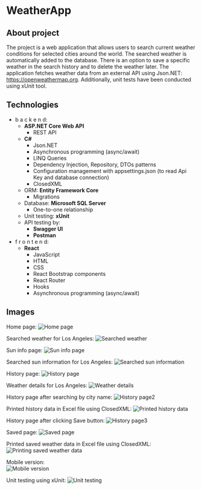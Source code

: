 # WeatherApp
## About project
The project is a web application that allows users to search current weather conditions for selected cities around the world. The searched weather is automatically added to the database. There is an option to save a specific weather in the search history and to delete the weather later. The application fetches weather data from an external API using Json.NET: https://openweathermap.org. Additionally, unit tests have been conducted using xUnit tool.

## Technologies
- b a c k e n d:
  - **ASP.NET Core Web API**
    - REST API
  - **C#**
    - Json.NET
    - Asynchronous programming (async/await)
    - LINQ Queries
    - Dependency Injection, Repository, DTOs patterns
    - Configuration management with appsettings.json (to read Api Key and database connection)
    - ClosedXML
  - ORM: **Entity Framework Core**
    - Migrations
  - Database: **Microsoft SQL Server**
    - One-to-one relationship
  - Unit testing: **xUnit**
  - API testing by:
    - **Swagger UI**
    - **Postman**
- f r o n t e n d:
  - **React**
    - JavaScript
    - HTML
    - CSS
    - React Bootstrap components
    - React Router
    - Hooks
    - Asynchronous programming (async/await)

## Images
Home page:
![Home page](https://github.com/karoldziadkowiec/WeatherApp/blob/master/github-images/1.png)

Searched weather for Los Angeles:
![Searched weather](https://github.com/karoldziadkowiec/WeatherApp/blob/master/github-images/2.png)

Sun info page:
![Sun info page](https://github.com/karoldziadkowiec/WeatherApp/blob/master/github-images/3.png)

Searched sun information for Los Angeles:
![Searched sun information](https://github.com/karoldziadkowiec/WeatherApp/blob/master/github-images/4.png)

History page:
![History page](https://github.com/karoldziadkowiec/WeatherApp/blob/master/github-images/5.png)

Weather details for Los Angeles:
![Weather details](https://github.com/karoldziadkowiec/WeatherApp/blob/master/github-images/6.png)

History page after searching by city name:
![History page2](https://github.com/karoldziadkowiec/WeatherApp/blob/master/github-images/7.png)

Printed history data in Excel file using ClosedXML:
![Printed history data](https://github.com/karoldziadkowiec/WeatherApp/blob/master/github-images/8.png)

History page after clicking Save button:
![History page3](https://github.com/karoldziadkowiec/WeatherApp/blob/master/github-images/9.png)

Saved page:
![Saved page](https://github.com/karoldziadkowiec/WeatherApp/blob/master/github-images/10.png)

Printed saved weather data in Excel file using ClosedXML:
![Printing saved weather data](https://github.com/karoldziadkowiec/WeatherApp/blob/master/github-images/11.png)

Mobile version: <br/>
![Mobile version](https://github.com/karoldziadkowiec/WeatherApp/blob/master/github-images/11.2.png)

Unit testing using xUnit:
![Unit testing](https://github.com/karoldziadkowiec/WeatherApp/blob/master/github-images/12.png)
